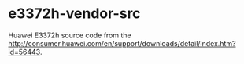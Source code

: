 # e3372h-vendor-src
Huawei E3372h source code from the  http://consumer.huawei.com/en/support/downloads/detail/index.htm?id=56443.

